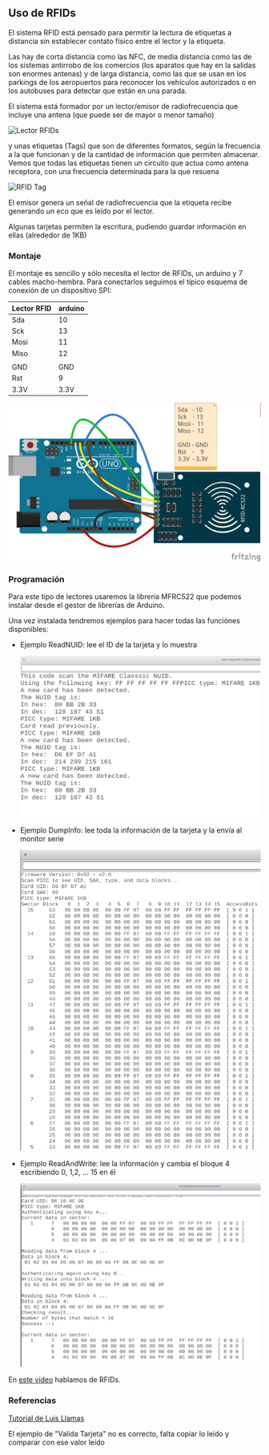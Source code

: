 ## Uso de RFIDs

El sistema RFID está pensado para permitir la lectura de etiquetas a distancia sin establecer contato físico entre el lector y la etiqueta.

Las hay de corta distancia como las NFC, de media distancia como las de los sistemas antirrobo de los comercios (los aparatos que hay en la salidas son enormes antenas) y de larga distancia, como las que se usan en los parkings de los aeropuertos para reconocer los vehículos autorizados o en los autobuses para detectar que están en una parada.

El sistema está formador por un lector/emisor de radiofrecuencia que incluye una antena (que puede ser de mayor o menor tamaño)

![Lector RFIDs](https://www.prometec.net/wp-content/uploads/2016/03/VUPN6326.jpg)

y unas etiquetas (Tags) que son de diferentes formatos, según la frecuencia a la que funcionan y de la cantidad de información que permiten almacenar. Vemos que todas las etiquetas tienen un circuito que actua como antena receptora, con una frecuencia determinada para la que resuena

![RFID Tag](http://www.ravirajtech.com/rfid-tags.jpg)

El emisor genera un señal de radiofrecuencia que la etiqueta recibe generando un eco que es leído por el lector.

Algunas tarjetas permiten la escritura, pudiendo guardar información en ellas (alrededor de 1KB)

### Montaje

El montaje es sencillo y sólo necesita el lector de RFIDs, un arduino y 7 cables macho-hembra. Para conectarlos seguimos el típico esquema de conexión de un dispositivo SPI:

|Lector RFID|arduino
|---|---|
|Sda   | 10
|Sck    | 13
|Mosi |  11
|Miso |  12
|||
|GND | GND
|Rst    |    9
|3.3V|3.3V

![](./images/RFid_bb.png)

### Programación

Para este tipo de lectores usaremos la librería MFRC522 que podemos instalar desde el gestor de librerías de Arduino.

Una vez instalada tendremos ejemplos para hacer todas las funciónes disponibles:

* Ejemplo ReadNUID: lee el ID de la tarjeta y lo muestra

  ![RFID_Lectura.png](./images/RFID_Lectura.png)

* Ejemplo DumpInfo: lee toda la información de la tarjeta y la envía al monitor serie

  ![RFID_Dump.png](./images/RFID_Dump.png)
* Ejemplo ReadAndWrite: lee la información y cambia el bloque 4 escribiendo 0, 1,2, ... 15 en él

  ![RFID_Escritura.png](./images/RFID_Escritura.png)


En [este vídeo](https://youtu.be/suunQECfMM8) hablamos de RFIDs.


### Referencias

[Tutorial de Luis Llamas](https://www.luisllamas.es/arduino-rfid-mifare-rc522/)

El ejemplo de "Valida Tarjeta" no es correcto, falta copiar lo leído y comparar con ese valor leído
